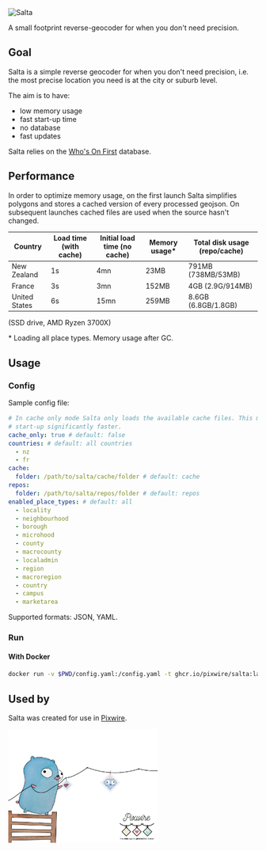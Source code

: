 <img src="logo.png" alt="Salta" width="500px"/>

A small footprint reverse-geocoder for when you don't need precision.

## Goal

Salta is a simple reverse geocoder for when you don't need precision, i.e. the most precise location you need is at the city or suburb level.

The aim is to have:

- low memory usage
- fast start-up time
- no database
- fast updates

Salta relies on the [Who's On First](https://whosonfirst.org/) database.

## Performance

In order to optimize memory usage, on the first launch Salta simplifies polygons
and stores a cached version of every processed geojson.
On subsequent launches cached files are used when the source hasn't changed.

| Country       | Load time (with cache) | Initial load time (no cache) | Memory usage\* | Total disk usage (repo/cache) |
| ------------- | ---------------------- | ---------------------------- | -------------- | ----------------------------- |
| New Zealand   | 1s                     | 4mn                          | 23MB           | 791MB (738MB/53MB)            |
| France        | 3s                     | 3mn                          | 152MB          | 4GB (2.9G/914MB)              |
| United States | 6s                     | 15mn                         | 259MB          | 8.6GB (6.8GB/1.8GB)           |

(SSD drive, AMD Ryzen 3700X)

\* Loading all place types. Memory usage after GC.

## Usage

### Config

Sample config file:

```yaml
# In cache only mode Salta only loads the available cache files. This makes
# start-up significantly faster.
cache_only: true # default: false
countries: # default: all countries
  - nz
  - fr
cache:
  folder: /path/to/salta/cache/folder # default: cache
repos:
  folder: /path/to/salta/repos/folder # default: repos
enabled_place_types: # default: all
  - locality
  - neighbourhood
  - borough
  - microhood
  - county
  - macrocounty
  - localadmin
  - region
  - macroregion
  - country
  - campus
  - marketarea
```

Supported formats: JSON, YAML.

### Run

#### With Docker

```sh
docker run -v $PWD/config.yaml:/config.yaml -t ghcr.io/pixwire/salta:latest
```

## Used by

Salta was created for use in [Pixwire](https://pixwire.net).

<a href="https://pixwire.net"><img src="https://raw.githubusercontent.com/pixwire/.github/main/pixwire-gopher.jpg" width="60%" /></a>
